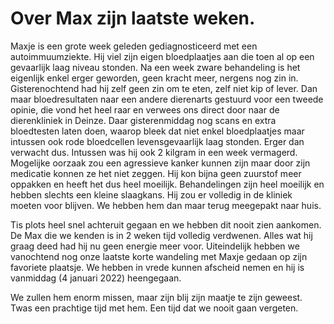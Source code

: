 # Over Max zijn laatste weken.
Maxje is een grote week geleden gediagnosticeerd met een autoimmuumziekte. Hij viel zijn eigen bloedplaatjes aan die toen al op een gevaarlijk laag niveau stonden. Na een week zware behandeling is het eigenlijk enkel erger geworden, geen kracht meer, nergens nog zin in. Gisterenochtend had hij zelf geen zin om te eten, zelf niet kip of lever. Dan maar bloedresultaten naar een andere dierenarts gestuurd voor een tweede opinie, die vond het heel raar en verwees ons direct door naar de dierenkliniek in Deinze. Daar gisterenmiddag nog scans en extra bloedtesten laten doen, waarop bleek dat niet enkel bloedplaatjes maar intussen ook rode bloedcellen levensgevaarlijk laag stonden. Erger dan verwacht dus. Intussen was hij ook 2 kilgram in een week vermagerd. Mogelijke oorzaak zou een agressieve kanker kunnen zijn maar door zijn medicatie konnen ze het niet zeggen. Hij kon bijna geen zuurstof meer oppakken en heeft het dus heel moeilijk. Behandelingen zijn heel moeilijk en hebben slechts een kleine slaagkans. Hij zou er volledig in de kliniek moeten voor blijven. We hebben hem dan maar terug meegepakt naar huis.

Tis plots heel snel achteruit gegaan en we hebben dit nooit zien aankomen. De Max die we kenden is in 2 weken tijd volledig verdwenen. Alles wat hij graag deed had hij nu geen energie meer voor. Uiteindelijk hebben we vanochtend nog onze laatste korte wandeling met Maxje gedaan op zijn favoriete plaatsje. We hebben in vrede kunnen afscheid nemen en hij is vanmiddag (4 januari 2022) heengegaan. 

We zullen hem enorm missen, maar zijn blij zijn maatje te zijn geweest.
Twas een prachtige tijd met hem. Een tijd dat we nooit gaan vergeten.
